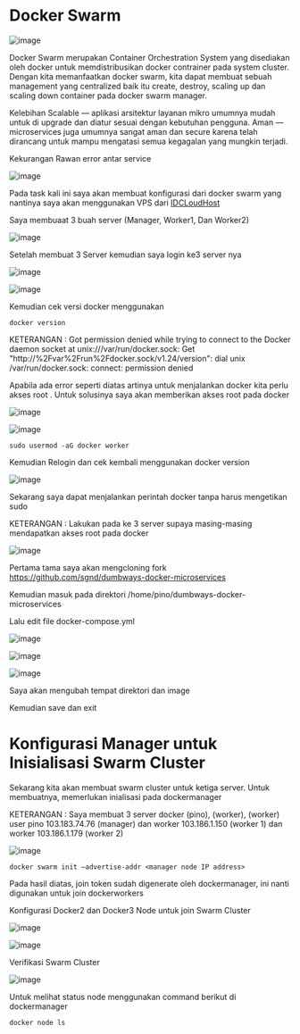 # Docker Swarm

![image](https://user-images.githubusercontent.com/106061407/173556733-3eb91639-b5d2-4ff9-8167-d26237204c72.png)

Docker Swarm merupakan Container Orchestration System yang disediakan oleh docker untuk memdistribusikan docker contrainer pada system cluster. Dengan kita memanfaatkan docker swarm, kita dapat membuat sebuah management yang centralized baik itu create, destroy, scaling up dan scaling down container pada docker swarm manager.

Kelebihan
Scalable — aplikasi arsitektur layanan mikro umumnya mudah untuk di upgrade dan diatur sesuai dengan kebutuhan pengguna.
Aman — microservices juga umumnya sangat aman dan secure karena telah dirancang untuk mampu mengatasi semua kegagalan yang mungkin terjadi.

Kekurangan 
Rawan error antar service

![image](https://user-images.githubusercontent.com/106061407/173557011-b6eb2a36-6044-46f8-bcd2-8cc40af49834.png)

Pada task kali ini saya akan membuat konfigurasi dari docker swarm yang nantinya saya akan menggunakan VPS dari [IDCLoudHost](idcloudhost.com)


Saya membuaat 3 buah server (Manager, Worker1, Dan Worker2)

![image](https://user-images.githubusercontent.com/106061407/173571159-c7ff9217-54b7-42e7-baeb-008910d6158a.png)

Setelah membuat 3 Server kemudian saya login ke3 server nya

![image](https://user-images.githubusercontent.com/106061407/173571087-f924c28b-931b-42a3-9bf0-4bf85280d216.png)

![image](https://user-images.githubusercontent.com/106061407/173571324-147c9817-23de-4305-ba38-de55cdef7479.png)


Kemudian cek versi docker menggunakan 

```
docker version
```

KETERANGAN : Got permission denied while trying to connect to the Docker daemon socket at unix:///var/run/docker.sock: Get "http://%2Fvar%2Frun%2Fdocker.sock/v1.24/version": dial unix /var/run/docker.sock: connect: permission denied

Apabila ada error seperti diatas artinya untuk menjalankan docker kita perlu akses root . Untuk solusinya saya akan memberikan akses root pada docker

![image](https://user-images.githubusercontent.com/106061407/173571609-f4dd2db3-60e8-4340-8d86-6eae4a79bb9f.png)

![image](https://user-images.githubusercontent.com/106061407/173571792-a3f1d07f-ebb7-410e-9cdc-5bdbaf586f3a.png)


```
sudo usermod -aG docker worker
```

Kemudian Relogin dan cek kembali menggunakan docker version

![image](https://user-images.githubusercontent.com/106061407/173571893-9b34792d-524a-4ba0-abf7-344c2979a4aa.png)

Sekarang saya dapat menjalankan perintah docker tanpa harus mengetikan sudo

KETERANGAN : Lakukan pada ke 3 server supaya masing-masing mendapatkan akses root pada docker



![image](https://user-images.githubusercontent.com/106061407/173575556-faf62a28-b290-4412-818a-a9ce7ae0ebee.png)


Pertama tama saya akan mengcloning fork https://github.com/sgnd/dumbways-docker-microservices

Kemudian masuk pada direktori /home/pino/dumbways-docker-microservices

Lalu edit file docker-compose.yml

![image](https://user-images.githubusercontent.com/106061407/173576768-1aed50c7-950e-4079-ba6a-60e045c84ca3.png)

![image](https://user-images.githubusercontent.com/106061407/173577030-c34524da-5096-4a1f-9ff9-8cf55f9bde2a.png)

![image](https://user-images.githubusercontent.com/106061407/173577070-e100793d-3e2c-47f4-b419-2ce947c810b2.png)

Saya akan mengubah tempat direktori dan image

Kemudian save dan exit

# Konfigurasi Manager untuk Inisialisasi Swarm Cluster

Sekarang kita akan membuat swarm cluster untuk ketiga server. Untuk membuatnya, memerlukan inialisasi pada dockermanager 

KETERANGAN : Saya membuat 3 server docker (pino), (worker), (worker)
user pino 103.183.74.76 (manager) dan worker 103.186.1.150 (worker 1) dan worker 103.186.1.179 (worker 2)

![image](https://user-images.githubusercontent.com/106061407/173579806-8ca2de48-f576-46cc-ad64-4ca92bd3c6d3.png)


```
docker swarm init –advertise-addr <manager node IP address>
```

Pada hasil diatas, join token sudah digenerate oleh dockermanager, ini nanti digunakan untuk join dockerworkers


Konfigurasi Docker2 dan Docker3 Node untuk join Swarm Cluster

![image](https://user-images.githubusercontent.com/106061407/173580512-4cdde54b-009e-4da8-9995-12359a64b170.png)

![image](https://user-images.githubusercontent.com/106061407/173580556-c235add2-8798-4a30-bb7a-a1586f3f8e62.png)



Verifikasi Swarm Cluster

![image](https://user-images.githubusercontent.com/106061407/173580993-783baecd-1221-4993-aa7b-68b9a90f0bb6.png)

Untuk melihat status node menggunakan command berikut di dockermanager

```
docker node ls
```

